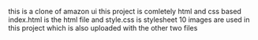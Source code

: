 this is a clone of amazon ui
this project is comletely html and css based
index.html is the html file and style.css is stylesheet
10 images are used in this project which is also uploaded with the other two files
